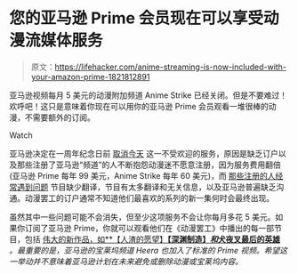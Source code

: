 # 您的亚马逊 Prime 会员现在可以享受动漫流媒体服务

> 原文：<https://lifehacker.com/anime-streaming-is-now-included-with-your-amazon-prime-1821812891>

亚马逊视频每月 5 美元的动漫附加频道 Anime Strike 已经关闭。但是不要难过！欢呼吧！这只是意味着你现在可以用你的亚马逊 Prime 会员观看一堆很棒的动漫，不需要额外的订阅。

Watch

亚马逊决定在一周年纪念日前 [取消今天](https://www.forbes.com/sites/laurenorsini/2018/01/05/amazon-shuts-down-anime-strike/#282f16b31d2f) 这一不受欢迎的服务，原因是缺乏订户以及那些注册了亚马逊“频道”的人不断抱怨动漫迷不愿意注册，因为服务费用翻倍(亚马逊 Prime 每年 99 美元，Anime Strike 每年 60 美元)，而 [那些注册的人经常遇到问题](https://www.theoasg.com/articles/why-the-anime-strike-service-is-ending-with-tweets/7335) 节目缺少翻译，节目有太多翻译和无关信息，以及亚马逊普遍缺乏沟通。动漫罢工的订户通常不知道他们最喜欢的系列的新一集何时会最终出现。

虽然其中一些问题可能不会消失，但至少这项服务不会让你每月多花 5 美元。如果你订阅了亚马逊 Prime，你就可以观看他们在《动漫罢工》中播出的每一部节目，包括 [伟大的新作品，如**【人渣的愿望】**【深渊制造】*和*犬夜叉最后的英雄**](https://kotaku.com/the-five-best-anime-of-2017-1821710563#_ga=2.82501334.1393110864.1514911636-819016074.1513967708) *。最重要的是，亚马逊的宝莱坞频道 Heera 也加入了标准的 Prime 视频。希望这一举动并不意味着亚马逊计划在未来避免或删除动漫或宝莱坞内容。*